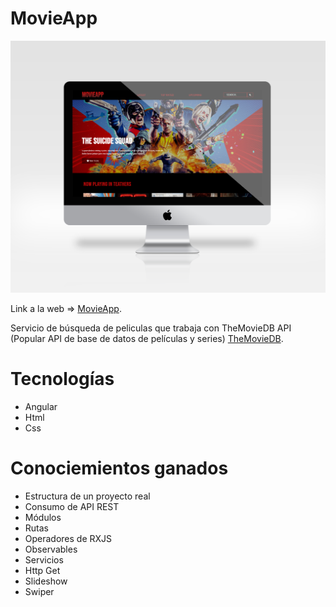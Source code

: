 # MovieApp

![](./movies-mockup.png)

Link a la web => [MovieApp](https://aguspzs.github.io/Movie-service/home).

Servicio de búsqueda de peliculas que trabaja con TheMovieDB API (Popular API de base de datos de películas y series) [TheMovieDB](https://www.themoviedb.org/).

# Tecnologías 

- Angular
- Html 
- Css

# Conociemientos ganados

- Estructura de un proyecto real
- Consumo de API REST
- Módulos
- Rutas
- Operadores de RXJS
- Observables
- Servicios
- Http Get
- Slideshow
- Swiper


